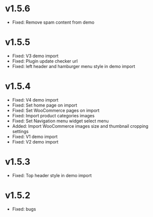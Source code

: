 v1.5.6
======
* Fixed: Remove spam content from demo

v1.5.5
======
* Fixed: V3 demo import
* Fixed: Plugin update checker url
* Fixed: left header and hamburger menu style in demo import

v1.5.4
======
* Fixed: V4 demo import
* Fixed: Set home page on import
* Fixed: Set WooCommerce pages on import
* Fixed: Import product categories images
* Fixed: Set Navigation menu widget select menu
* Added: Import WooCommerce images size and thumbnail cropping settings
* Fixed: V1 demo import
* Fixed: V2 demo import

v1.5.3
======
* Fixed: Top header style in demo import

v1.5.2
======
* Fixed: bugs
